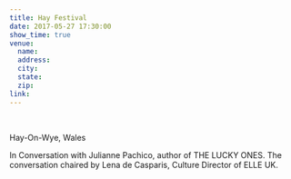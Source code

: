```yaml
---
title: Hay Festival
date: 2017-05-27 17:30:00
show_time: true
venue:
  name:
  address:
  city:
  state:
  zip:
link:
---
```



&nbsp;

Hay-On-Wye, Wales

In Conversation with Julianne Pachico, author of THE LUCKY ONES. The conversation chaired by Lena de Casparis, Culture Director of ELLE UK.&nbsp;